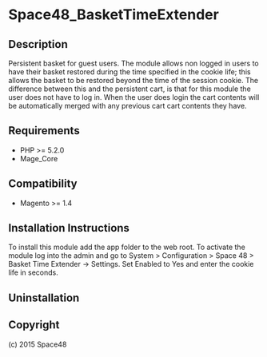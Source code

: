 Space48_BasketTimeExtender
=====================

Description
-----------
Persistent basket for guest users.
The module allows non logged in users to have their basket restored during the time specified in the cookie life; this allows the basket to be restored beyond the time of the session cookie. The difference between this and the persistent cart, is that for this module the user does not have to log in. When the user does login the cart contents will be automatically merged with any previous cart cart contents they have.

Requirements
------------
- PHP >= 5.2.0
- Mage_Core


Compatibility
-------------
- Magento >= 1.4

Installation Instructions
-------------------------

To install this module add the app folder to the web root. 
To activate the module log into the admin and go to System > Configuration > Space 48 > Basket Time Extender -> Settings.
Set Enabled to Yes and enter the cookie life in seconds.


Uninstallation
--------------



Copyright
---------
(c) 2015 Space48
